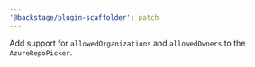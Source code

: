```yaml
---
'@backstage/plugin-scaffolder': patch
---
```


Add support for `allowedOrganizations` and `allowedOwners` to the `AzureRepoPicker`.
